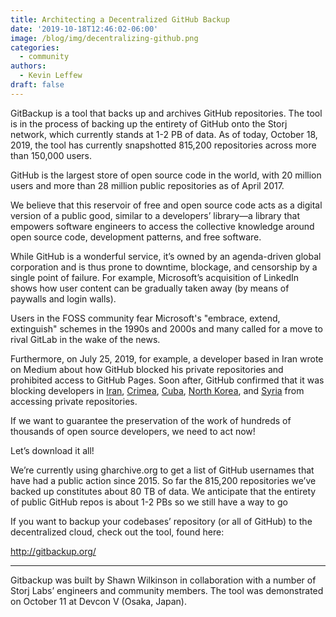 ```yaml
---
title: Architecting a Decentralized GitHub Backup
date: '2019-10-18T12:46:02-06:00'
image: /blog/img/decentralizing-github.png
categories:
  - community
authors:
  - Kevin Leffew
draft: false
---
```

GitBackup is a tool that backs up and archives GitHub repositories. The tool is in the process of backing up the entirety of GitHub onto the Storj network, which currently stands at 1-2 PB of data. As of today, October 18, 2019, the tool has currently snapshotted 815,200 repositories across more than 150,000 users.

GitHub is the largest store of open source code in the world, with 20 million users and more than 28 million public repositories as of April 2017.  

We believe that this reservoir of free and open source code acts as a digital version of a public good, similar to a developers’ library—a library that empowers software engineers to access the collective knowledge around open source code, development patterns, and free software.

While GitHub is a wonderful service, it’s owned by an agenda-driven global corporation and is thus prone to downtime, blockage, and censorship by a single point of failure. For example, Microsoft’s acquisition of LinkedIn shows how user content can be gradually taken away (by means of paywalls and login walls).

Users in the FOSS community fear Microsoft's "embrace, extend, extinguish" schemes in the 1990s and 2000s and many called for a move to rival GitLab in the wake of the news. 

Furthermore, on July 25, 2019, for example, a developer based in Iran wrote on Medium about how GitHub blocked his private repositories and prohibited access to GitHub Pages. Soon after, GitHub confirmed that it was blocking developers in [Iran](https://en.wikipedia.org/wiki/Iran), [Crimea](https://en.wikipedia.org/wiki/Crimea), [Cuba](https://en.wikipedia.org/wiki/Cuba), [North Korea](https://en.wikipedia.org/wiki/North_Korea), and [Syria](https://en.wikipedia.org/wiki/Syria) from accessing private repositories. 

If we want to guarantee the preservation of the work of hundreds of thousands of open source developers, we need to act now! 

Let’s download it all!

We’re currently using gharchive.org to get a list of GitHub usernames that have had a public action since 2015. So far the 815,200 repositories we’ve backed up constitutes about 80 TB of data. We anticipate that the entirety of public GitHub repos is about 1-2 PBs so we still have a way to go

If you want to backup your codebases’ repository (or all of GitHub) to the decentralized cloud, check out the tool, found here:

<http://gitbackup.org/>

- - -

Gitbackup was built by Shawn Wilkinson in collaboration with a number of Storj Labs’ engineers and community members. The tool was demonstrated on October 11 at Devcon V (Osaka, Japan).
